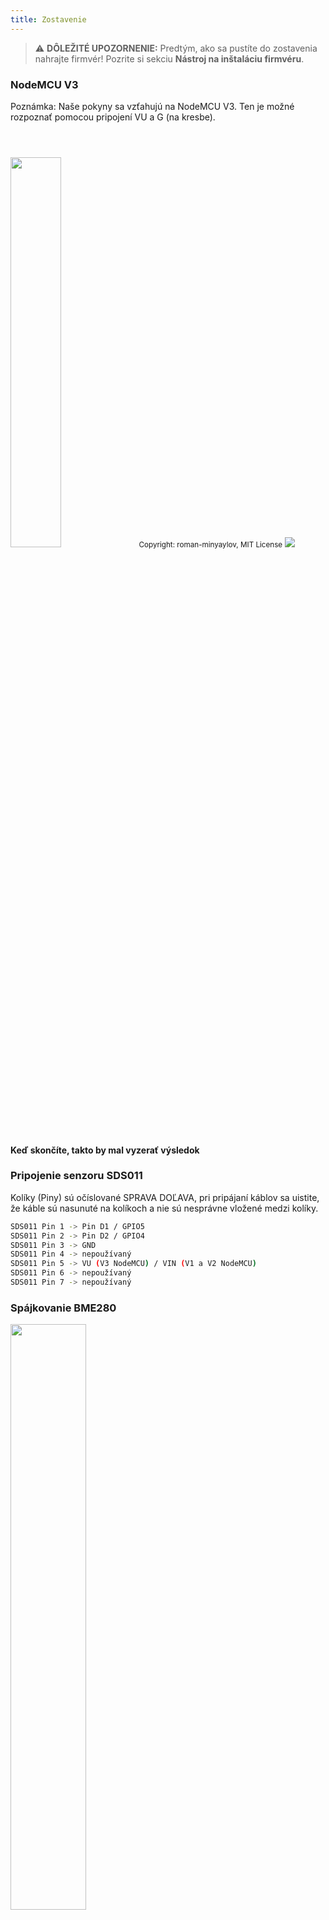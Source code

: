 ```yaml
---
title: Zostavenie
---
```


> ⚠️ **DÔLEŽITÉ UPOZORNENIE:**
Predtým, ako sa pustíte do zostavenia nahrajte firmvér!
Pozrite si sekciu __Nástroj na inštaláciu firmvéru__.

### NodeMCU V3
Poznámka: Naše pokyny sa vzťahujú na NodeMCU V3. Ten je možné rozpoznať pomocou pripojení VU a G (na kresbe).

<img src="../docs/airrohr/airrohr-wiring-sds011-bme280.jpg" style="width:40%; margin-top: 3em" loading="lazy"/>
<small>Copyright: roman-minyaylov, MIT License</small>


<img src="../docs/airrohr/nodemcu-v3-bme280.jpeg" style="margin-top: 1em" loading="lazy"/>

#### Keď skončíte, takto by mal vyzerať výsledok


### Pripojenie senzoru SDS011
Kolíky (Piny) sú očíslované SPRAVA DOĽAVA, pri pripájaní káblov sa uistite, že káble sú nasunuté na kolíkoch a nie sú nesprávne vložené medzi kolíky.
```bash
SDS011 Pin 1 -> Pin D1 / GPIO5
SDS011 Pin 2 -> Pin D2 / GPIO4
SDS011 Pin 3 -> GND
SDS011 Pin 4 -> nepoužívaný
SDS011 Pin 5 -> VU (V3 NodeMCU) / VIN (V1 a V2 NodeMCU)
SDS011 Pin 6 -> nepoužívaný
SDS011 Pin 7 -> nepoužívaný
```

### Spájkovanie BME280
<img src="../docs/airrohr/solder-a-bme-280.jpeg" style="width:49%; padding-right: 0.5em" class="items-center" loading="lazy"/>
<img src="../docs/airrohr/solder-bme-280.jpeg" style="width:49%;" loading="lazy"/>

Pripojte kolíkovú lištu k doske BME280. Spájkujte ju zozadu. Medzery medzi kolíkmi sú veľmi malé, takže buďte trpezliví a opatrní.  

Trik spočíva v tom, že pritlačíte špičku spájkovačky na kolík, trochu ho ohrejete a potom zľahka nanesiete cín.  



### Pripojenie BME280
Kolíky (Piny) sú číslované ZĽAVA DOPRAVA.
```bash
VIN -> Pin 3V3 (3.3V)
GND->  GND/G
SDA -> PIN D3
SCL -> Pin D4
```

### Zviažte všetko dohromady

 #### Sťahovacou svorkou spojte NodeMCU s SDS011 tak, ako vidíte na obrázku
<img src="../docs/airrohr/tie-air-quality-sensor-together.jpeg" loading="lazy"/>
Pomocou svorky spojte NodeMCU (ESP8266) a senzor prachových častíc SDS011 tak, aby anténa Wifi (kovový pliešok s textom WiFi) smerovala preč od senzora.

 #### Pripojte ohybnú hadičku
 <img src="../docs/airrohr/sds011-with-tube.jpeg" style="width:49%; padding-right: 0.5em" loading="lazy"/>
 <img src="../docs/airrohr/bme280-tied-to-tube.jpeg" style="width:49%;" loading="lazy"/>

* Pripojte hadičku k senzoru SDS011.
* Použite ďalšiu svorku na pripojenie BME280 senzora k hadičke.
* Prevlečte USB kábel cez kolienko. Namontujte SDS011 tak, aby NodeMCU smerovala hore a ventilátor smeroval dole.

 #### Vložte senzor do plastového kolena
* Zasuňte súčiastky do kolena tak, aby sa zasekli vo vnútri.
* USB kábel, ohybná hadička a senzor BME280 by mali trčať z konca plastového kolena.
* Zatlačte do seba oba plastové kolená.

<img src="../docs/airrohr/sds011-jammed-into-tube.jpeg" loading="lazy"/>

 #### Finalizácia
* Snímač teploty na ohybnej hadičke umiestnite tak, aby bola na okraji kolena.
* Odrežte hadičku na konci kolena.
* Voliteľné: Otvorené konce kolien môžete zakryť jemnou sieťkou. Vzduch tak môže prúdiť, ale hmyz zostáva vonku.

<img src="../docs/airrohr/position-bme280.jpeg" loading="lazy"/>
